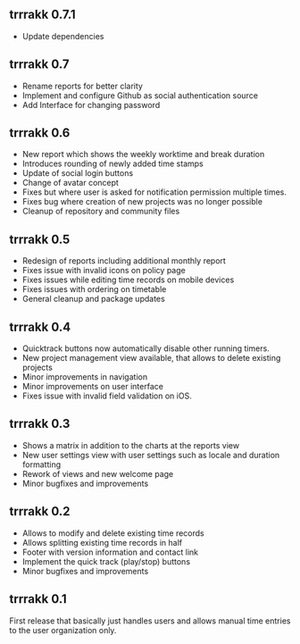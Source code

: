## trrrakk 0.7.1
* Update dependencies

## trrrakk 0.7
* Rename reports for better clarity
* Implement and configure Github as social authentication source
* Add Interface for changing password

## trrrakk 0.6
* New report which shows the weekly worktime and break duration
* Introduces rounding of newly added time stamps
* Update of social login buttons
* Change of avatar concept
* Fixes but where user is asked for notification permission multiple
  times.
* Fixes bug where creation of new projects was no longer possible
* Cleanup of repository and community files

## trrrakk 0.5
* Redesign of reports including additional monthly report
* Fixes issue with invalid icons on policy page
* Fixes issues while editing time records on mobile devices
* Fixes issues with ordering on timetable
* General cleanup and package updates

## trrrakk 0.4

* Quicktrack buttons now automatically disable other running timers.
* New project management view available, that allows to delete existing projects
* Minor improvements in navigation
* Minor improvements on user interface
* Fixes issue with invalid field validation on iOS.

## trrrakk 0.3

* Shows a matrix in addition to the charts at the
  reports view
* New user settings view with user settings such
  as locale and duration formatting
* Rework of views and new welcome page
* Minor bugfixes and improvements

## trrrakk 0.2

* Allows to modify and delete existing time records
* Allows splitting existing time records in half
* Footer with version information and contact link
* Implement the quick track (play/stop) buttons
* Minor bugfixes and improvements


## trrrakk 0.1

First release that basically just handles users and allows manual
time entries to the user organization only.
